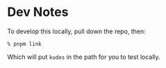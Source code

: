 # Dev Notes

To develop this locally, pull down the repo, then:

```
% pnpm link
```

Which will put `kudos` in the path for you to test locally.
